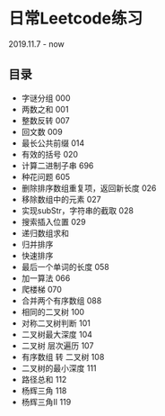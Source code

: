 # 日常Leetcode练习

2019.11.7 - now

## 目录

 - 字谜分组 000
 - 两数之和 001
 - 整数反转 007
 - 回文数 009
 - 最长公共前缀 014
 - 有效的括号 020
 - 计算二进制子串 696
 - 种花问题 605
 - 删除排序数组重复项，返回新长度 026
 - 移除数组中的元素 027
 - 实现subStr，字符串的截取 028
 - 搜索插入位置  029
 - 递归数组求和
 - 归并排序
 - 快速排序
 - 最后一个单词的长度 058
 - 加一算法 066
 - 爬楼梯 070
 - 合并两个有序数组 088
 - 相同的二叉树 100
 - 对称二叉树判断 101
 - 二叉树最大深度 104
 - 二叉树 层次遍历 107
 - 有序数组 转 二叉树 108
 - 二叉树的最小深度 111
 - 路径总和 112
 - 杨辉三角 118
 - 杨辉三角II 119 